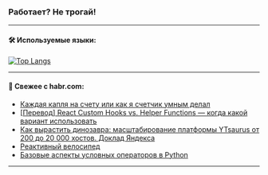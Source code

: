 ### Работает? Не трогай!

---
<!--
#### 🛠️ Technical stack:

![Java](https://img.shields.io/badge/Java-informational?logo=Oracle&style=flat&logoColor=white&color=FF4500)
![Kotlin](https://img.shields.io/badge/Kotlin-informational?logo=Kotlin&style=flat&logoColor=white&color=774D97)
![TS](https://img.shields.io/badge/TypeScript-informational?logo=typeScript&style=flat&logoColor=black&color=017acc)
![Python](https://img.shields.io/badge/Python-informational?logo=Python&style=flat&logoColor=black&color=ffdd54) <br>
![Spring](https://img.shields.io/badge/Spring-informational?logo=Spring&style=flat&logoColor=white&color=6DB33F) 
![SpringBoot](https://img.shields.io/badge/SpringBoot-informational?logo=SpringBoot&style=flat&logoColor=white&color=6DB33F)
![Nest](https://img.shields.io/badge/NestJS-informational?logo=NestJS&style=flat&logoColor=white&color=E0234E) 
![NodeJS](https://img.shields.io/badge/NodeJS-informational?logo=node.js&style=flat&logoColor=white&color=70A760)<br>
![PostgreSQL](https://img.shields.io/badge/PostgreSQL-informational?logo=PostgreSQL&style=flat&logoColor=white&color=DAA520)
![MongoDB](https://img.shields.io/badge/MongoDB-informational?logo=MongoDB&style=flat&logoColor=white&color=870000)
![Apache](https://img.shields.io/badge/Apache-informational?logo=apache&style=flat&logoColor=white&color=f74e28)

___ 
-->

#### 🛠️ Используемые языки:

[![Top Langs](https://github-readme-stats-u2qms2cxw-advtsettinggmailcoms-projects.vercel.app/api/top-langs/?username=zloylis&langs_count=10&hide_title=true&title_color=e6edf3&size_weight=0.5&count_weight=0.5&layout=compact&hide_progress=true&hide_border=true&theme=dracula)](https://github.com/zloylis)

<!---


####  :octocat:&nbsp;&nbsp; Статистика:

![GitHub stats](https://github-readme-stats-u2qms2cxw-advtsettinggmailcoms-projects.vercel.app/api?username=zloylis&show_icons=true&hide_border=true&theme=dracula&title_color=e6edf3&include_all_commits=true&count_private=true&hide_rank=false&hide_title=true&rank_icon=github)
-->
---

#### 💬 Свежее с habr.com:

<!-- BLOG-POST-LIST:START -->
- [Каждая капля на счету или как я счетчик умным делал](https://habr.com/ru/companies/timeweb/articles/827248/?utm_source=habrahabr&utm_medium=rss&utm_campaign=827248)
- [[Перевод] React Custom Hooks vs. Helper Functions — когда какой вариант использовать](https://habr.com/ru/articles/829918/?utm_source=habrahabr&utm_medium=rss&utm_campaign=829918)
- [Как вырастить динозавра: масштабирование платформы YTsaurus от 200 до 20 000 хостов. Доклад Яндекса](https://habr.com/ru/companies/yandex/articles/829654/?utm_source=habrahabr&utm_medium=rss&utm_campaign=829654)
- [Реактивный велосипед](https://habr.com/ru/articles/829910/?utm_source=habrahabr&utm_medium=rss&utm_campaign=829910)
- [Базовые аспекты условных операторов в Python](https://habr.com/ru/companies/yandex_praktikum/articles/829208/?utm_source=habrahabr&utm_medium=rss&utm_campaign=829208)
<!-- BLOG-POST-LIST:END -->

---
